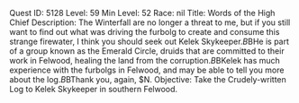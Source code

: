 Quest ID: 5128
Level: 59
Min Level: 52
Race: nil
Title: Words of the High Chief
Description: The Winterfall are no longer a threat to me, but if you still want to find out what was driving the furbolg to create and consume this strange firewater, I think you should seek out Kelek Skykeeper.$B$BHe is part of a group known as the Emerald Circle, druids that are committed to their work in Felwood, healing the land from the corruption.$B$BKelek has much experience with the furbolgs in Felwood, and may be able to tell you more about the log.$B$BThank you, again, $N.
Objective: Take the Crudely-written Log to Kelek Skykeeper in southern Felwood.
